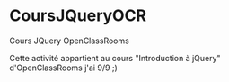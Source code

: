 # CoursJQueryOCR
Cours JQuery OpenClassRooms

Cette activité appartient au cours "Introduction à jQuery" d'OpenClassRooms
j'ai 9/9 ;)
